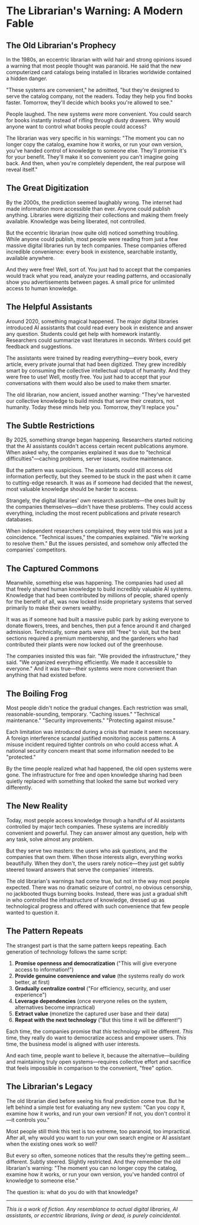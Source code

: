 # The Librarian's Warning: A Modern Fable

## The Old Librarian's Prophecy

In the 1980s, an eccentric librarian with wild hair and strong opinions issued a warning that most people thought was paranoid. He said that the new computerized card catalogs being installed in libraries worldwide contained a hidden danger.

"These systems are convenient," he admitted, "but they're designed to serve the catalog company, not the readers. Today they help you find books faster. Tomorrow, they'll decide which books you're allowed to see."

People laughed. The new systems *were* more convenient. You could search for books instantly instead of rifling through dusty drawers. Why would anyone want to control what books people could access?

The librarian was very specific in his warnings: "The moment you can no longer copy the catalog, examine how it works, or run your own version, you've handed control of knowledge to someone else. They'll promise it's for your benefit. They'll make it so convenient you can't imagine going back. And then, when you're completely dependent, the real purpose will reveal itself."

## The Great Digitization

By the 2000s, the prediction seemed laughably wrong. The internet had made information more accessible than ever. Anyone could publish anything. Libraries were digitizing their collections and making them freely available. Knowledge was being liberated, not controlled.

But the eccentric librarian (now quite old) noticed something troubling. While anyone could publish, most people were reading from just a few massive digital libraries run by tech companies. These companies offered incredible convenience: every book in existence, searchable instantly, available anywhere.

And they were free! Well, sort of. You just had to accept that the companies would track what you read, analyze your reading patterns, and occasionally show you advertisements between pages. A small price for unlimited access to human knowledge.

## The Helpful Assistants

Around 2020, something magical happened. The major digital libraries introduced AI assistants that could read every book in existence and answer any question. Students could get help with homework instantly. Researchers could summarize vast literatures in seconds. Writers could get feedback and suggestions.

The assistants were trained by reading everything—every book, every article, every private journal that had been digitized. They grew incredibly smart by consuming the collective intellectual output of humanity. And they were free to use! Well, mostly free. You just had to accept that your conversations with them would also be used to make them smarter.

The old librarian, now ancient, issued another warning: "They've harvested our collective knowledge to build minds that serve their creators, not humanity. Today these minds help you. Tomorrow, they'll replace you."

## The Subtle Restrictions

By 2025, something strange began happening. Researchers started noticing that the AI assistants couldn't access certain recent publications anymore. When asked why, the companies explained it was due to "technical difficulties"—caching problems, server issues, routine maintenance.

But the pattern was suspicious. The assistants could still access old information perfectly, but they seemed to be stuck in the past when it came to cutting-edge research. It was as if someone had decided that the newest, most valuable knowledge should be harder to access.

Strangely, the digital libraries' *own* research assistants—the ones built by the companies themselves—didn't have these problems. They could access everything, including the most recent publications and private research databases.

When independent researchers complained, they were told this was just a coincidence. "Technical issues," the companies explained. "We're working to resolve them." But the issues persisted, and somehow only affected the companies' competitors.

## The Captured Commons

Meanwhile, something else was happening. The companies had used all that freely shared human knowledge to build incredibly valuable AI systems. Knowledge that had been contributed by millions of people, shared openly for the benefit of all, was now locked inside proprietary systems that served primarily to make their owners wealthy.

It was as if someone had built a massive public park by asking everyone to donate flowers, trees, and benches, then put a fence around it and charged admission. Technically, some parts were still "free" to visit, but the best sections required a premium membership, and the gardeners who had contributed their plants were now locked out of the greenhouse.

The companies insisted this was fair. "We provided the infrastructure," they said. "We organized everything efficiently. We made it accessible to everyone." And it was true—their systems were more convenient than anything that had existed before.

## The Boiling Frog

Most people didn't notice the gradual changes. Each restriction was small, reasonable-sounding, temporary. "Caching issues." "Technical maintenance." "Security improvements." "Protecting against misuse."

Each limitation was introduced during a crisis that made it seem necessary. A foreign interference scandal justified monitoring access patterns. A misuse incident required tighter controls on who could access what. A national security concern meant that some information needed to be "protected."

By the time people realized what had happened, the old open systems were gone. The infrastructure for free and open knowledge sharing had been quietly replaced with something that looked the same but worked very differently.

## The New Reality

Today, most people access knowledge through a handful of AI assistants controlled by major tech companies. These systems are incredibly convenient and powerful. They can answer almost any question, help with any task, solve almost any problem.

But they serve two masters: the users who ask questions, and the companies that own them. When those interests align, everything works beautifully. When they don't, the users rarely notice—they just get subtly steered toward answers that serve the companies' interests.

The old librarian's warnings had come true, but not in the way most people expected. There was no dramatic seizure of control, no obvious censorship, no jackbooted thugs burning books. Instead, there was just a gradual shift in who controlled the infrastructure of knowledge, dressed up as technological progress and offered with such convenience that few people wanted to question it.

## The Pattern Repeats

The strangest part is that the same pattern keeps repeating. Each generation of technology follows the same script:

1. **Promise openness and democratization** ("This will give everyone access to information!")
2. **Provide genuine convenience and value** (the systems really do work better, at first)
3. **Gradually centralize control** ("For efficiency, security, and user experience")
4. **Leverage dependencies** (once everyone relies on the system, alternatives become impractical)
5. **Extract value** (monetize the captured user base and their data)
6. **Repeat with the next technology** ("But this time it will be different!")

Each time, the companies promise that *this* technology will be different. *This* time, they really do want to democratize access and empower users. *This* time, the business model is aligned with user interests.

And each time, people want to believe it, because the alternative—building and maintaining truly open systems—requires collective effort and sacrifice that feels impossible in comparison to the convenient, "free" option.

## The Librarian's Legacy

The old librarian died before seeing his final prediction come true. But he left behind a simple test for evaluating any new system: "Can you copy it, examine how it works, and run your own version? If not, you don't control it—it controls you."

Most people still think this test is too extreme, too paranoid, too impractical. After all, why would you want to run your own search engine or AI assistant when the existing ones work so well?

But every so often, someone notices that the results they're getting seem... different. Subtly steered. Slightly restricted. And they remember the old librarian's warning: "The moment you can no longer copy the catalog, examine how it works, or run your own version, you've handed control of knowledge to someone else."

The question is: what do you do with that knowledge?

---

*This is a work of fiction. Any resemblance to actual digital libraries, AI assistants, or eccentric librarians, living or dead, is purely coincidental.*
